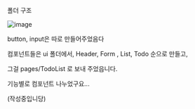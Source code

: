 폴더 구조
 
 ![image](https://user-images.githubusercontent.com/97009400/194715479-2062395e-b8ca-4c73-a0bc-2e1bd04b64e8.png)


 button, input은 따로 만들어주었음다

 컴포넌트들은 ui 폴더에서,
 Header, Form , List, Todo 순으로 만들고,

 그걸 pages/TodoList 로 보내 주었읍니다.

 기능별로 컴포넌트 나누었구요...

(작성중입니당)
